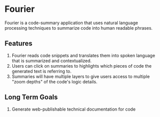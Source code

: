# Fourier

Fourier is a code-summary application that uses natural language processing techniques to summarize code into human readable phrases.


## Features

1) Fourier reads code snippets and translates them into spoken language that is summarized and contextualized.
2) Users can click on summaries to highlights which pieces of code the generated text is referring to.
3) Summaries will have multiple layers to give users access to multiple "zoom depths" of the code's logic details.

## Long Term Goals
1) Generate web-publishable technical documentation for code
